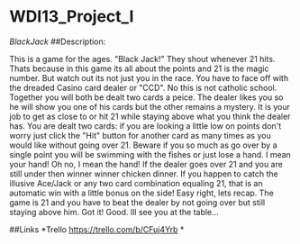# WDI13_Project_I
$Black Jack$
##Description:

  This is a game for the ages. "Black Jack!" They shout whenever 21 hits. Thats because in this game its all about the points and 21 is the magic number. But watch out its not just you in the race. You have to face off with the dreaded Casino card dealer or "CCD". No this is not catholic school. Together you will both be dealt two cards a peice. The dealer likes you so he will show you one of his cards but the other remains a mystery. It is your job to get as close to or hit 21 while staying above what you think the dealer has. You are dealt two cards: if you are looking a little low on points don't worry just click the "Hit" button for another card as many times as you would like without going over 21. Beware if you so much as go over by a single point you will be swimming with the fishes or just lose a hand. I mean your hand! Oh no, I mean the hand! If the dealer goes over 21 and you are still under then winner winner chicken dinner. If you happen to catch the illusive Ace/Jack or any two card combination equaling 21, that is an automatic win with a little bonus on the side! Easy right, lets recap. The game is 21 and you have to beat the dealer by not going over but still staying above him. Got it! Good. Ill see you at the table... 


##Links
*Trello
https://trello.com/b/CFuj4Yrb
*
